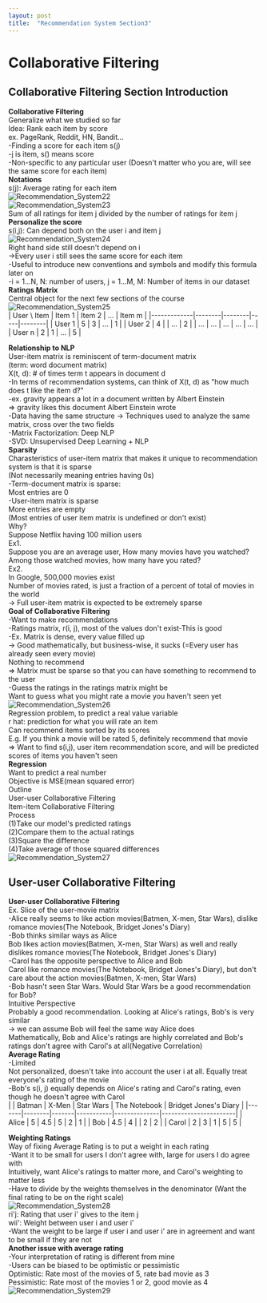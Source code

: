 ```yaml
---
layout: post
title:  "Recommendation System Section3"
---
```


# Collaborative Filtering
## Collaborative Filtering Section Introduction
**Collaborative Filtering** <br/>
Generalize what we studied so far <br/>
Idea: Rank each item by score <br/>
ex. PageRank, Reddit, HN, Bandit... <br/>
-Finding a score for each item s(j) <br/>
-j is item, s() means score <br/>
-Non-specific to any particular user (Doesn't matter who you are, will see the same score for each item) <br/>
**Notations** <br/>
s(j): Average rating for each item <br/>
![Recommendation_System22](https://github.com/growingpenguin/growingpenguin.github.io/assets/110277903/8b4d9165-f218-40d9-a74c-eea76d72c4d0) <br/>
![Recommendation_System23](https://github.com/growingpenguin/growingpenguin.github.io/assets/110277903/1e6d28e0-e5cd-45ba-b99f-b494e5a6b962) <br/>
Sum of all ratings for item j divided by the number of ratings for item j <br/>
**Personalize the score** <br/>
s(i,j): Can depend both on the user i and item j <br/>
![Recommendation_System24](https://github.com/growingpenguin/growingpenguin.github.io/assets/110277903/236215b9-6c43-4274-9387-103a6fa46bf1) <br/>
Right hand side still doesn't depend on i <br/>
->Every user i still sees the same score for each item <br/>
-Useful to introduce new conventions and symbols and modify this formula later on <br/>
-i = 1...N, N: number of users, j = 1...M, M: Number of items in our dataset <br/>
**Ratings Matrix** <br/>
Central object for the next few sections of the course <br/>
![Recommendation_System25](https://github.com/growingpenguin/growingpenguin.github.io/assets/110277903/1635d473-4daa-46b0-b36d-e765dbb37d50) <br/>
| User \ Item | Item 1 | Item 2 | ... | Item m |
|-------------|--------|--------|-----|--------|
| User 1      | 5      | 3      | ... | 1      |
| User 2      | 4      |        | ... | 2      |
| ...         | ...    | ...    | ... | ...    |
| User n      | 2      | 1      | ... | 5      | <br/>


**Relationship to NLP** <br/>
User-item matrix is reminiscent of term-document matrix <br/>
(term: word document matrix) <br/>
X(t, d): # of times term t appears in document d <br/>
-In terms of recommendation systems, can think of X(t, d) as "how much does t like the item d?" <br/>
-ex. gravity appears a lot in a document written by Albert Einstein <br/>
=> gravity likes this document Albert Einstein wrote <br/>
-Data having the same structure -> Techniques used to analyze the same matrix, cross over the two fields <br/>
-Matrix Factorization: Deep NLP <br/>
-SVD: Unsupervised Deep Learning + NLP <br/>
**Sparsity** <br/>
Charasteristics of user-item matrix that makes it unique to recommendation system is that it is sparse <br/>
(Not necessarily meaning entries having 0s) <br/>
-Term-document matrix is sparse: <br/>
Most entries are 0 <br/>
-User-item matrix is sparse <br/>
More entries are empty <br/>
(Most entries of user item matrix is undefined or don't exist) <br/>
Why? <br/>
Suppose Netflix having 100 million users <br/>
Ex1. <br/>
Suppose you are an average user, How many movies have you watched? <br/>
Among those watched movies, how many have you rated? <br/>
Ex2. <br/>
In Google, 500,000 movies exist <br/>
Number of movies rated, is just a fraction of a percent of total of movies in the world <br/>
-> Full user-item matrix is expected to be extremely sparse <br/>
**Goal of Collaborative Filtering** <br/>
-Want to make recommendations <br/>
-Ratings matrix, r(i, j), most of the values don't exist-This is good <br/>
-Ex. Matrix is dense, every value filled up <br/>
-> Good mathematically, but business-wise, it sucks (=Every user has already seen every movie) <br/>
Nothing to recommend <br/>
=> Matrix must be sparse so that you can have something to recommend to the user <br/>
-Guess the ratings in the ratings matrix might be <br/>
Want to guess what you might rate a movie you haven't seen yet <br/>
![Recommendation_System26](https://github.com/growingpenguin/growingpenguin.github.io/assets/110277903/21b926fe-75a1-4d43-9741-903378efe3cf) <br/>
Regression problem, to predict a real value variable <br/>
r hat: prediction for what you will rate an item <br/>
Can recommend items sorted by its scores <br/>
E.g. If you think a movie will be rated 5, definitely recommend that movie <br/>
=> Want to find s(i,j), user item recommendation score, and will be predicted scores of items you haven't seen <br/>
**Regression** <br/>
Want to predict a real number <br/>
Objective is MSE(mean squared error) <br/>
Outline <br/>
User-user Collaborative Filtering <br/>
Item-item Collaborative Filtering <br/>
Process <br/>
(1)Take our model's predicted ratings <br/>
(2)Compare them to the actual ratings <br/>
(3)Square the difference <br/>
(4)Take average of those squared differences <br/>
![Recommendation_System27](https://github.com/growingpenguin/growingpenguin.github.io/assets/110277903/1594e0b5-b5fc-4312-bd23-ead45e869beb) <br/>
## User-user Collaborative Filtering 
**User-user Collaborative Filtering** <br/>
Ex. Slice of the user-movie matrix <br/>
-Alice really seems to like action movies(Batmen, X-men, Star Wars), dislike romance movies(The Notebook, Bridget Jones's Diary) <br/>
-Bob thinks similar ways as Alice <br/>
Bob likes action movies(Batmen, X-men, Star Wars) as well and really dislikes romance movies(The Notebook, Bridget Jones's Diary) <br/>
-Carol has the opposite perspective to Alice and Bob <br/>
Carol like romance movies(The Notebook, Bridget Jones's Diary), but don't care about the action movies(Batmen, X-men, Star Wars) <br/>
-Bob hasn't seen Star Wars. Would Star Wars be a good recommendation for Bob? <br/>
Intuitive Perspective <br/>
Probably a good recommendation. Looking at Alice's ratings, Bob's is very similar <br/>
-> we can assume Bob will feel the same way Alice does <br/>
Mathematically, Bob and Alice's ratings are highly correlated and Bob's ratings don't agree with Carol's at all(Negative Correlation) <br/>
**Average Rating** <br/>
-Limited <br/>
Not personalized, doesn't take into account the user i at all. Equally treat everyone's rating of the movie <br/>
-Bob's s(i, j) equally depends on Alice's rating and Carol's rating, even though he doesn't agree with Carol <br/>
|       | Batman | X-Men | Star Wars | The Notebook | Bridget Jones's Diary |
|-------|--------|-------|-----------|--------------|-----------------------|
| Alice | 5      | 4.5   | 5         | 2            | 1                     |
| Bob   | 4.5    | 4     |           | 2            | 2                     |
| Carol | 2      | 3     | 1         | 5            | 5                     | <br/>


**Weighting Ratings** <br/>
Way of fixing Average Rating is to put a weight in each rating <br/>
-Want it to be small for users I don't agree with, large for users I do agree with <br/>
Intuitively, want Alice's ratings to matter more, and Carol's weighting to matter less <br/>
-Have to divide by the weights themselves in the denominator (Want the final rating to be on the right scale) <br/> 
![Recommendation_System28](https://github.com/growingpenguin/growingpenguin.github.io/assets/110277903/470d493c-b8d8-432b-9085-dabaa68e87dd) <br/>
ri'j: Rating that user i' gives to the item j  <br/>
wii': Weight between user i and user i' <br/>
-Want the weight to be large if user i and user i' are in agreement and want to be small if they are not <br/>
**Another issue with average rating** <br/>
-Your interpretation of rating is different from mine <br/>
-Users can be biased to be optimistic or pessimistic <br/>
Optimistic: Rate most of the movies of 5, rate bad movie as 3  <br/>
Pessimistic: Rate most of the movies 1 or 2, good movie as 4 <br/>
![Recommendation_System29](https://github.com/growingpenguin/growingpenguin.github.io/assets/110277903/f2c43484-5480-462c-a983-c91f763d4efe)<br/>

